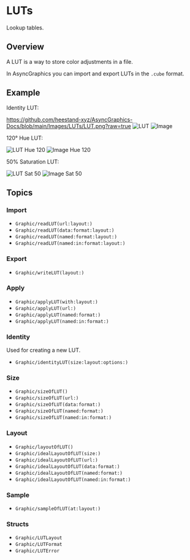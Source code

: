 # LUTs

Lookup tables.

## Overview

A LUT is a way to store color adjustments in a file.

In AsyncGraphics you can import and export LUTs in the `.cube` format.

## Example

Identity LUT:

https://github.com/heestand-xyz/AsyncGraphics-Docs/blob/main/Images/LUTs/LUT.png?raw=true
![LUT](https://github.com/heestand-xyz/AsyncGraphics-Docs/blob/main/Images/LUTs/LUT.png?raw=true)
![Image](https://github.com/heestand-xyz/AsyncGraphics-Docs/blob/main/Images/LUTs/Image.png?raw=true)

120° Hue LUT:

![LUT Hue 120](https://github.com/heestand-xyz/AsyncGraphics-Docs/blob/main/Images/LUTs/LUT_Hue_120.png?raw=true)
![Image Hue 120](https://github.com/heestand-xyz/AsyncGraphics-Docs/blob/main/Images/LUTs/Image_Hue_120.png?raw=true)

50% Saturation LUT:

![LUT Sat 50](https://github.com/heestand-xyz/AsyncGraphics-Docs/blob/main/Images/LUTs/LUT_Sat_50.png?raw=true)
![Image Sat 50](https://github.com/heestand-xyz/AsyncGraphics-Docs/blob/main/Images/LUTs/Image_Sat_50.png?raw=true)

## Topics

### Import

- ``Graphic/readLUT(url:layout:)``
- ``Graphic/readLUT(data:format:layout:)``
- ``Graphic/readLUT(named:format:layout:)``
- ``Graphic/readLUT(named:in:format:layout:)``

### Export

- ``Graphic/writeLUT(layout:)``

### Apply

- ``Graphic/applyLUT(with:layout:)``
- ``Graphic/applyLUT(url:)``
- ``Graphic/applyLUT(named:format:)``
- ``Graphic/applyLUT(named:in:format:)``

### Identity

Used for creating a new LUT.

- ``Graphic/identityLUT(size:layout:options:)``

### Size

- ``Graphic/sizeOfLUT()``
- ``Graphic/sizeOfLUT(url:)``
- ``Graphic/sizeOfLUT(data:format:)``
- ``Graphic/sizeOfLUT(named:format:)``
- ``Graphic/sizeOfLUT(named:in:format:)``

### Layout

- ``Graphic/layoutOfLUT()``
- ``Graphic/idealLayoutOfLUT(size:)``
- ``Graphic/idealLayoutOfLUT(url:)``
- ``Graphic/idealLayoutOfLUT(data:format:)``
- ``Graphic/idealLayoutOfLUT(named:format:)``
- ``Graphic/idealLayoutOfLUT(named:in:format:)``

### Sample

- ``Graphic/sampleOfLUT(at:layout:)``

### Structs

- ``Graphic/LUTLayout``
- ``Graphic/LUTFormat``
- ``Graphic/LUTError``
